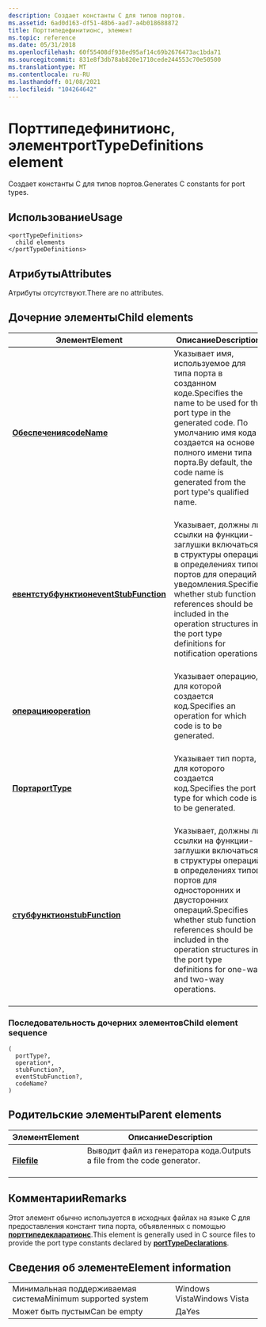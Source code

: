 ```yaml
---
description: Создает константы C для типов портов.
ms.assetid: 6ad0d163-df51-48b6-aad7-a4b018688872
title: Порттипедефинитионс, элемент
ms.topic: reference
ms.date: 05/31/2018
ms.openlocfilehash: 60f55408df938ed95af14c69b2676473ac1bda71
ms.sourcegitcommit: 831e8f3db78ab820e1710cede244553c70e50500
ms.translationtype: MT
ms.contentlocale: ru-RU
ms.lasthandoff: 01/08/2021
ms.locfileid: "104264642"
---
```

# <a name="porttypedefinitions-element"></a><span data-ttu-id="1ec6e-103">Порттипедефинитионс, элемент</span><span class="sxs-lookup"><span data-stu-id="1ec6e-103">portTypeDefinitions element</span></span>

<span data-ttu-id="1ec6e-104">Создает константы C для типов портов.</span><span class="sxs-lookup"><span data-stu-id="1ec6e-104">Generates C constants for port types.</span></span>

## <a name="usage"></a><span data-ttu-id="1ec6e-105">Использование</span><span class="sxs-lookup"><span data-stu-id="1ec6e-105">Usage</span></span>

``` syntax
<portTypeDefinitions>
  child elements
</portTypeDefinitions>
```

## <a name="attributes"></a><span data-ttu-id="1ec6e-106">Атрибуты</span><span class="sxs-lookup"><span data-stu-id="1ec6e-106">Attributes</span></span>

<span data-ttu-id="1ec6e-107">Атрибуты отсутствуют.</span><span class="sxs-lookup"><span data-stu-id="1ec6e-107">There are no attributes.</span></span>

## <a name="child-elements"></a><span data-ttu-id="1ec6e-108">Дочерние элементы</span><span class="sxs-lookup"><span data-stu-id="1ec6e-108">Child elements</span></span>



| <span data-ttu-id="1ec6e-109">Элемент</span><span class="sxs-lookup"><span data-stu-id="1ec6e-109">Element</span></span>                                                   | <span data-ttu-id="1ec6e-110">Описание</span><span class="sxs-lookup"><span data-stu-id="1ec6e-110">Description</span></span>                                                                                                                                                                       |
|-----------------------------------------------------------|-----------------------------------------------------------------------------------------------------------------------------------------------------------------------------------|
| [<span data-ttu-id="1ec6e-111">**Обеспечения**</span><span class="sxs-lookup"><span data-stu-id="1ec6e-111">**codeName**</span></span>](codename.md)<br/>                   | <span data-ttu-id="1ec6e-112">Указывает имя, используемое для типа порта в созданном коде.</span><span class="sxs-lookup"><span data-stu-id="1ec6e-112">Specifies the name to be used for the port type in the generated code.</span></span> <span data-ttu-id="1ec6e-113">По умолчанию имя кода создается на основе полного имени типа порта.</span><span class="sxs-lookup"><span data-stu-id="1ec6e-113">By default, the code name is generated from the port type's qualified name.</span></span><br/> <br/>         |
| [<span data-ttu-id="1ec6e-114">**евентстубфунктион**</span><span class="sxs-lookup"><span data-stu-id="1ec6e-114">**eventStubFunction**</span></span>](eventstubfunction.md)<br/> | <span data-ttu-id="1ec6e-115">Указывает, должны ли ссылки на функции-заглушки включаться в структуры операций в определениях типов портов для операций уведомления.</span><span class="sxs-lookup"><span data-stu-id="1ec6e-115">Specifies whether stub function references should be included in the operation structures in the port type definitions for notification operations.</span></span><br/> <br/>        |
| [<span data-ttu-id="1ec6e-116">**операцию**</span><span class="sxs-lookup"><span data-stu-id="1ec6e-116">**operation**</span></span>](operation.md)<br/>                 | <span data-ttu-id="1ec6e-117">Указывает операцию, для которой создается код.</span><span class="sxs-lookup"><span data-stu-id="1ec6e-117">Specifies an operation for which code is to be generated.</span></span><br/> <br/>                                                                                                  |
| [<span data-ttu-id="1ec6e-118">**Порта**</span><span class="sxs-lookup"><span data-stu-id="1ec6e-118">**portType**</span></span>](porttype.md)<br/>                   | <span data-ttu-id="1ec6e-119">Указывает тип порта, для которого создается код.</span><span class="sxs-lookup"><span data-stu-id="1ec6e-119">Specifies the port type for which code is to be generated.</span></span><br/> <br/>                                                                                                 |
| [<span data-ttu-id="1ec6e-120">**стубфунктион**</span><span class="sxs-lookup"><span data-stu-id="1ec6e-120">**stubFunction**</span></span>](stubfunction.md)<br/>           | <span data-ttu-id="1ec6e-121">Указывает, должны ли ссылки на функции-заглушки включаться в структуры операций в определениях типов портов для односторонних и двусторонних операций.</span><span class="sxs-lookup"><span data-stu-id="1ec6e-121">Specifies whether stub function references should be included in the operation structures in the port type definitions for one-way and two-way operations.</span></span><br/> <br/> |



### <a name="child-element-sequence"></a><span data-ttu-id="1ec6e-122">Последовательность дочерних элементов</span><span class="sxs-lookup"><span data-stu-id="1ec6e-122">Child element sequence</span></span>

``` syntax
(
  portType?, 
  operation*, 
  stubFunction?, 
  eventStubFunction?, 
  codeName?
)
```

## <a name="parent-elements"></a><span data-ttu-id="1ec6e-123">Родительские элементы</span><span class="sxs-lookup"><span data-stu-id="1ec6e-123">Parent elements</span></span>



| <span data-ttu-id="1ec6e-124">Элемент</span><span class="sxs-lookup"><span data-stu-id="1ec6e-124">Element</span></span>                         | <span data-ttu-id="1ec6e-125">Описание</span><span class="sxs-lookup"><span data-stu-id="1ec6e-125">Description</span></span>                                                    |
|---------------------------------|----------------------------------------------------------------|
| [<span data-ttu-id="1ec6e-126">**File**</span><span class="sxs-lookup"><span data-stu-id="1ec6e-126">**file**</span></span>](file.md)<br/> | <span data-ttu-id="1ec6e-127">Выводит файл из генератора кода.</span><span class="sxs-lookup"><span data-stu-id="1ec6e-127">Outputs a file from the code generator.</span></span><br/> <br/> |



## <a name="remarks"></a><span data-ttu-id="1ec6e-128">Комментарии</span><span class="sxs-lookup"><span data-stu-id="1ec6e-128">Remarks</span></span>

<span data-ttu-id="1ec6e-129">Этот элемент обычно используется в исходных файлах на языке C для предоставления констант типа порта, объявленных с помощью [**порттипедекларатионс**](porttypedeclarations.md).</span><span class="sxs-lookup"><span data-stu-id="1ec6e-129">This element is generally used in C source files to provide the port type constants declared by [**portTypeDeclarations**](porttypedeclarations.md).</span></span>

## <a name="element-information"></a><span data-ttu-id="1ec6e-130">Сведения об элементе</span><span class="sxs-lookup"><span data-stu-id="1ec6e-130">Element information</span></span>



|                                     |               |
|-------------------------------------|---------------|
| <span data-ttu-id="1ec6e-131">Минимальная поддерживаемая система</span><span class="sxs-lookup"><span data-stu-id="1ec6e-131">Minimum supported system</span></span><br/> | <span data-ttu-id="1ec6e-132">Windows Vista</span><span class="sxs-lookup"><span data-stu-id="1ec6e-132">Windows Vista</span></span> |
| <span data-ttu-id="1ec6e-133">Может быть пустым</span><span class="sxs-lookup"><span data-stu-id="1ec6e-133">Can be empty</span></span>                        | <span data-ttu-id="1ec6e-134">Да</span><span class="sxs-lookup"><span data-stu-id="1ec6e-134">Yes</span></span>           |



 

 




